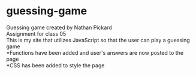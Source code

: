 # guessing-game
Guessing game created by Nathan Pickard <br>
Assignment for class 05 <br>
This is my site that utilizes JavaScript so that the user can play a guessing game <br>
*Functions have been added and user's answers are now posted to the page <br>
*CSS has been added to style the page
